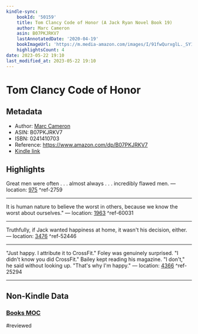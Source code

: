 ```yaml
---
kindle-sync:
    bookId: '50159'
    title: Tom Clancy Code of Honor (A Jack Ryan Novel Book 19)
    author: Marc Cameron
    asin: B07PKJRKV7
    lastAnnotatedDate: '2020-04-19'
    bookImageUrl: 'https://m.media-amazon.com/images/I/91fwQurxglL._SY160.jpg'
    highlightsCount: 4
date: 2023-05-22 19:10
last_modified_at: 2023-05-22 19:10
---
```


# Tom Clancy Code of Honor

## Metadata

-   Author: [Marc Cameron](https://www.amazon.comundefined)
-   ASIN: B07PKJRKV7
-   ISBN: 0241410703
-   Reference: https://www.amazon.com/dp/B07PKJRKV7
-   [Kindle link](kindle://book?action=open&asin=B07PKJRKV7)

## Highlights

Great men were often . . . almost always . . . incredibly flawed men. — location: [975](kindle://book?action=open&asin=B07PKJRKV7&location=975) ^ref-2759

---

It is human nature to believe the worst in others, because we know the worst about ourselves." — location: [1963](kindle://book?action=open&asin=B07PKJRKV7&location=1963) ^ref-60031

---

Truthfully, if Jack wanted happiness at home, it wasn't his decision, either. — location: [3476](kindle://book?action=open&asin=B07PKJRKV7&location=3476) ^ref-52446

---

"Just happy. I attribute it to CrossFit." Foley was genuinely surprised. "I didn't know you did CrossFit." Bailey kept reading his magazine. "I don't," he said without looking up. "That's why I'm happy." — location: [4366](kindle://book?action=open&asin=B07PKJRKV7&location=4366) ^ref-25294

---

## Non-Kindle Data

### [Books MOC](Books%20MOC.md)
#reviewed